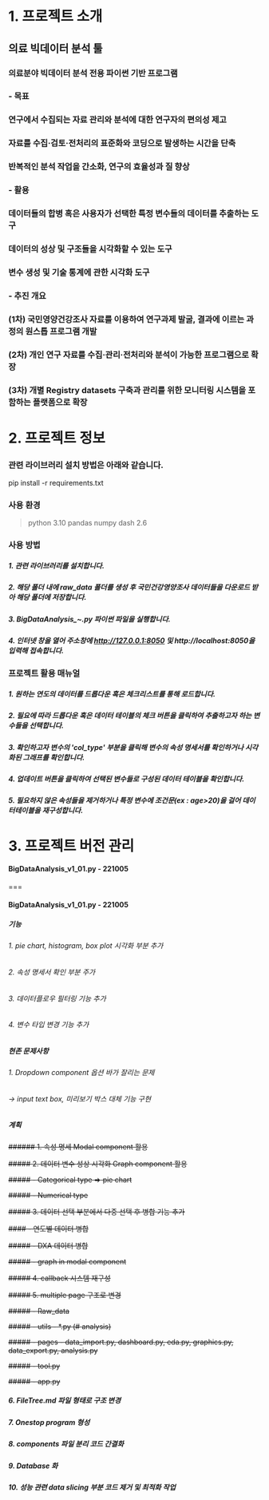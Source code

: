# 1. 프로젝트 소개

## 의료 빅데이터 분석 툴
### 의료분야 빅데이터 분석 전용 파이썬 기반 프로그램

### - 목표
### 연구에서 수집되는 자료 관리와 분석에 대한 연구자의 편의성 제고
### 자료를 수집·검토·전처리의 표준화와 코딩으로 발생하는 시간을 단축
### 반복적인 분석 작업을 간소화, 연구의 효율성과 질 향상

### - 활용 
### 데이터들의 합병 혹은 사용자가 선택한 특정 변수들의 데이터를 추출하는 도구
### 데이터의 성상 및 구조들을 시각화할 수 있는 도구
### 변수 생성 및 기술 통계에 관한 시각화 도구

### - 추진 개요
### (1차) 국민영양건강조사 자료를 이용하여 연구과제 발굴, 결과에 이르는 과정의 원스톱 프로그램 개발
### (2차) 개인 연구 자료를 수집·관리·전처리와 분석이 가능한 프로그램으로 확장
### (3차) 개별 Registry datasets 구축과 관리를 위한 모니터링 시스템을 포함하는 플랫폼으로 확장



# 2. 프로젝트 정보
### 관련 라이브러리 설치 방법은 아래와 같습니다.
pip install -r requirements.txt

### 사용 환경
> python 3.10
> pandas
> numpy
> dash 2.6

### 사용 방법
##### 1. 관련 라이브러리를 설치합니다.
##### 2. 해당 폴더 내에 raw_data 폴더를 생성 후 국민건강영양조사 데이터들을 다운로드 받아 해당 폴더에 저장합니다.
##### 3. BigDataAnalysis_~.py 파이썬 파일을 실행합니다.
##### 4. 인터넷 창을 열어 주소창에 http://127.0.0.1:8050 및 http://localhost:8050을 입력해 접속합니다.

### 프로젝트 활용 매뉴얼
##### 1. 원하는 연도의 데이터를 드롭다운 혹은 체크리스트를 통해 로드합니다.
##### 2. 필요에 따라 드롭다운 혹은 데이터 테이블의 체크 버튼을 클릭하여 추출하고자 하는 변수들을 선택합니다.
##### 3. 확인하고자 변수의 'col_type' 부분을 클릭해 변수의 속성 명세서를 확인하거나 시각화된 그래프를 확인합니다.
##### 4. 업데이트 버튼을 클릭하여 선택된 변수들로 구성된 데이터 테이블을 확인합니다.
##### 5. 필요하지 않은 속성들을 제거하거나 특정 변수에 조건문(ex : age>20)을 걸어 데이터테이블을 재구성합니다.

# 3. 프로젝트 버전 관리
#### BigDataAnalysis_v1_01.py - 221005

===

#### BigDataAnalysis_v1_01.py - 221005
##### 기능
###### 1. pie chart, histogram, box plot 시각화 부분 추가
###### 2. 속성 명세서 확인 부분 주가
###### 3. 데이터플로우 필터링 기능 추가
###### 4. 변수 타입 변경 기능 추가

##### 현존 문제사항
###### 1. Dropdown component 옵션 바가 잘리는 문제
###### -> input text box, 미리보기 박스 대체 기능 구현

##### 계획
~~###### 1. 속성 명세 Modal component 활용~~

~~##### 2. 데이터 변수 성상 시각화 Graph component 활용~~

~~##### - Categorical type => pie chart~~

~~##### - Numerical type~~

~~##### 3. 데이터 선택 부분에서 다중 선택 후 병합 기능 추가~~

~~#### - 연도별 데이터 병합~~

~~##### - DXA 데이터 병합~~

~~##### - graph in modal component~~

~~##### 4. callback 시스템 재구성~~

~~##### 5. multiple page 구조로 변경~~

~~##### - Raw_data~~

~~##### - utils - *.py   (# analysis)~~

~~##### - pages - data_import.py, dashboard.py, eda.py, graphics.py, data_export.py, analysis.py~~

~~##### - tool.py~~

~~##### - app.py~~

##### 6. FileTree.md 파일 형태로 구조 변경
##### 7. Onestop program 형성
##### 8. components 파일 분리 코드 간결화
##### 9. Database 화 
##### 10. 성능 관련 data slicing 부분 코드 제거 및 최적화 작업
